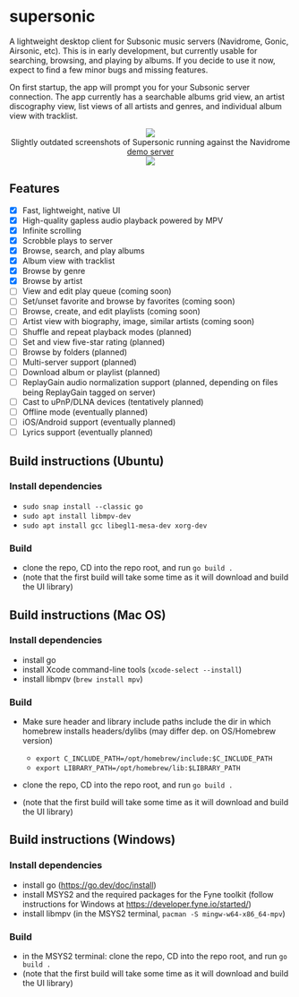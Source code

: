 # supersonic
A lightweight desktop client for Subsonic music servers (Navidrome, Gonic, Airsonic, etc). This is in early development, but currently usable for searching, browsing, and playing by albums. If you decide to use it now, expect to find a few minor bugs and missing features.

On first startup, the app will prompt you for your Subsonic server connection. The app currently has a searchable albums grid view, an artist discography view, list views of all artists and genres, and individual album view with tracklist.
<p align="center">
<img src="https://raw.github.com/dweymouth/supersonic/main/res/screenshots/albums-view.png" scale="50%"/><br/>
Slightly outdated screenshots of Supersonic running against the Navidrome <a href="https://www.navidrome.org/demo">demo server</a> <br/>
<img src="https://raw.github.com/dweymouth/supersonic/main/res/screenshots/album-view.png" scale="50%"/>
</p>

## Features
* [x] Fast, lightweight, native UI
* [x] High-quality gapless audio playback powered by MPV
* [x] Infinite scrolling
* [x] Scrobble plays to server
* [x] Browse, search, and play albums
* [x] Album view with tracklist
* [x] Browse by genre
* [x] Browse by artist
* [ ] View and edit play queue (coming soon)
* [ ] Set/unset favorite and browse by favorites (coming soon)
* [ ] Browse, create, and edit playlists (coming soon)
* [ ] Artist view with biography, image, similar artists (coming soon)
* [ ] Shuffle and repeat playback modes (planned)
* [ ] Set and view five-star rating (planned)
* [ ] Browse by folders (planned)
* [ ] Multi-server support (planned)
* [ ] Download album or playlist (planned)
* [ ] ReplayGain audio normalization support (planned, depending on files being ReplayGain tagged on server)
* [ ] Cast to uPnP/DLNA devices (tentatively planned)
* [ ] Offline mode (eventually planned)
* [ ] iOS/Android support (eventually planned)
* [ ] Lyrics support (eventually planned)

## Build instructions (Ubuntu)

### Install dependencies
* ``sudo snap install --classic go``
* ``sudo apt install libmpv-dev``
* ``sudo apt install gcc libegl1-mesa-dev xorg-dev``

### Build
* clone the repo, CD into the repo root, and run ``go build .``
* (note that the first build will take some time as it will download and build the UI library)

## Build instructions (Mac OS)

### Install dependencies
* install go
* install Xcode command-line tools (``xcode-select --install``)
* install libmpv (``brew install mpv``)

### Build
* Make sure header and library include paths include the dir in which homebrew installs headers/dylibs (may differ dep. on OS/Homebrew version)
  - ``export C_INCLUDE_PATH=/opt/homebrew/include:$C_INCLUDE_PATH``
  - ``export LIBRARY_PATH=/opt/homebrew/lib:$LIBRARY_PATH``

* clone the repo, CD into the repo root, and run ``go build .``
* (note that the first build will take some time as it will download and build the UI library)

## Build instructions (Windows)

### Install dependencies
* install go (https://go.dev/doc/install)
* install MSYS2 and the required packages for the Fyne toolkit (follow instructions for Windows at https://developer.fyne.io/started/)
* install libmpv (in the MSYS2 terminal, ``pacman -S mingw-w64-x86_64-mpv``)

### Build
* in the MSYS2 terminal: clone the repo, CD into the repo root, and run ``go build .``
* (note that the first build will take some time as it will download and build the UI library)
